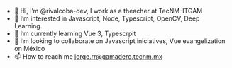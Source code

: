 - 👋 Hi, I’m @rivalcoba-dev, I work as a theacher at TecNM-ITGAM 
- 👀 I’m interested in Javascript, Node, Typescript, OpenCV, Deep Learning.
- 🌱 I’m currently learning Vue 3, Typescrpit
- 💞️ I’m looking to collaborate on Javascript iniciatives, Vue evangelization on México
- 📫 How to reach me jorge.rr@gamadero.tecnm.mx

<!---
rivalcoba-dev/rivalcoba-dev is a ✨ special ✨ repository because its `README.md` (this file) appears on your GitHub profile.
You can click the Preview link to take a look at your changes.
--->

